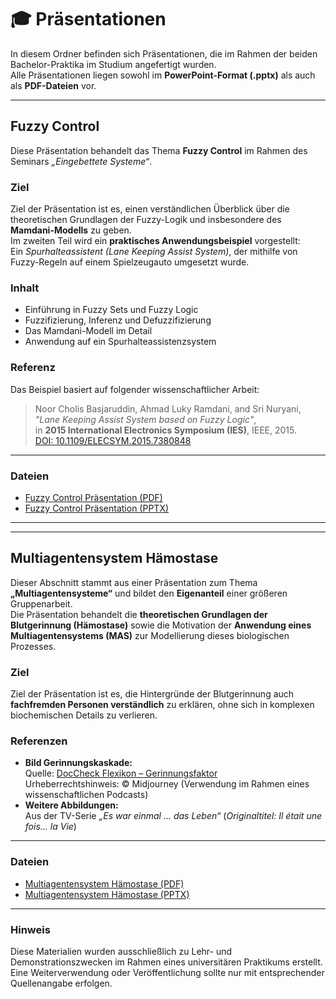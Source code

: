 # 🎓 Präsentationen

In diesem Ordner befinden sich Präsentationen, die im Rahmen der beiden Bachelor-Praktika im Studium angefertigt wurden.  
Alle Präsentationen liegen sowohl im **PowerPoint-Format (.pptx)** als auch als **PDF-Dateien** vor.

---

## Fuzzy Control

Diese Präsentation behandelt das Thema **Fuzzy Control** im Rahmen des Seminars *„Eingebettete Systeme“*.

### Ziel
Ziel der Präsentation ist es, einen verständlichen Überblick über die theoretischen Grundlagen der Fuzzy-Logik und insbesondere des **Mamdani-Modells** zu geben.  
Im zweiten Teil wird ein **praktisches Anwendungsbeispiel** vorgestellt:  
Ein *Spurhalteassistent (Lane Keeping Assist System)*, der mithilfe von Fuzzy-Regeln auf einem Spielzeugauto umgesetzt wurde.

### Inhalt
- Einführung in Fuzzy Sets und Fuzzy Logic  
- Fuzzifizierung, Inferenz und Defuzzifizierung  
- Das Mamdani-Modell im Detail  
- Anwendung auf ein Spurhalteassistenzsystem  

### Referenz
Das Beispiel basiert auf folgender wissenschaftlicher Arbeit:

> Noor Cholis Basjaruddin, Ahmad Luky Ramdani, and Sri Nuryani,  
> *"Lane Keeping Assist System based on Fuzzy Logic"*,  
> in **2015 International Electronics Symposium (IES)**, IEEE, 2015.  
> [DOI: 10.1109/ELECSYM.2015.7380848](https://doi.org/10.1109/ELECSYM.2015.7380848)

---

### Dateien
- [Fuzzy Control Präsentation (PDF)](./FuzzyControl.pdf)
- [Fuzzy Control Präsentation (PPTX)](./FuzzyControl.pptx)

---
---

## Multiagentensystem Hämostase

Dieser Abschnitt stammt aus einer Präsentation zum Thema **„Multiagentensysteme“** und bildet den **Eigenanteil** einer größeren Gruppenarbeit.  
Die Präsentation behandelt die **theoretischen Grundlagen der Blutgerinnung (Hämostase)** sowie die Motivation der **Anwendung eines Multiagentensystems (MAS)** zur Modellierung dieses biologischen Prozesses.

### Ziel
Ziel der Präsentation ist es, die Hintergründe der Blutgerinnung auch **fachfremden Personen verständlich** zu erklären, ohne sich in komplexen biochemischen Details zu verlieren.  

### Referenzen
- **Bild Gerinnungskaskade:**  
  Quelle: [DocCheck Flexikon – Gerinnungsfaktor](https://flexikon.doccheck.com/de/Gerinnungsfaktor)  
  Urheberrechtshinweis: © Midjourney (Verwendung im Rahmen eines wissenschaftlichen Podcasts)
- **Weitere Abbildungen:**  
  Aus der TV-Serie *„Es war einmal … das Leben“* (*Originaltitel:* *Il était une fois… la Vie*)

---

### Dateien
- [Multiagentensystem Hämostase (PDF)](./MultiagentensystemHaemostase.pdf)  
- [Multiagentensystem Hämostase (PPTX)](./MultiagentensystemHaemostase.pptx)

---

### Hinweis
Diese Materialien wurden ausschließlich zu Lehr- und Demonstrationszwecken im Rahmen eines universitären Praktikums erstellt.  
Eine Weiterverwendung oder Veröffentlichung sollte nur mit entsprechender Quellenangabe erfolgen.
